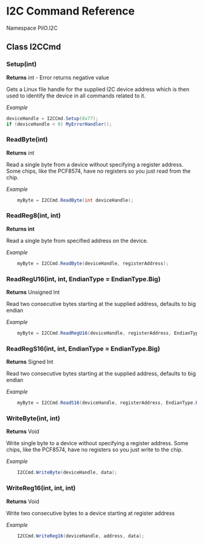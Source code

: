 # I2C Command Reference #

Namespace PiIO.I2C

## Class I2CCmd ##

### Setup(int) ###
**Returns** int - Error returns negative value

 Gets a Linux file handle for the supplied I2C device address which is then used to identify the device in all commands related to it.
 
_Example_
```C#
deviceHandle = I2CCmd.Setup(0x77);
if (deviceHandle < 0) MyErrorHandler();
```
### ReadByte(int) ###
**Returns** int

Read a single byte from a device without specifying a register address. Some chips, like the PCF8574, have no registers so you just read from the chip.

_Example_
```C#
	myByte = I2CCmd.ReadByte(int deviceHandle);
```

### ReadReg8(int, int) ###
**Returns int**

Read a single byte from specified address on the device.

_Example_
```C#
	myByte = I2CCmd.ReadByte(deviceHandle, registerAddress);
```

### ReadRegU16(int, int, EndianType = EndianType.Big) ###
**Returns** Unsigned Int

Read two consecutive bytes starting at the supplied address, defaults to big endian

_Example_
```C#
	myByte = I2CCmd.ReadRegU16(deviceHandle, registerAddress, EndianType.BigEndian);
```

### ReadRegS16(int, int, EndianType = EndianType.Big) ###
**Returns** Signed Int

Read two consecutive bytes starting at the supplied address, defaults to big endian

_Example_
```C#
	myByte = I2CCmd.ReadS16(deviceHandle, registerAddress, EndianType.BigEndian);
```

### WriteByte(int, int) ###
**Returns** Void

Write single byte to a device without specifying a register address. Some chips, like the PCF8574, have no registers so you just write to the chip.

_Example_
```C#
	I2CCmd.WriteByte(deviceHandle, data);
```

### WriteReg16(int, int, int)
**Returns** Void

Write two consecutive bytes to a device starting at register address

_Example_
```C#
	I2CCmd.WriteReg16(deviceHandle, address, data);
```
